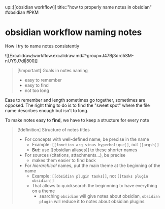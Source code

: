 up::[[obsidian workflow]]
title::"how to properly name notes in obsidian"
#obsidian #PKM 
# obsidian workflow naming notes
How i try to name notes consistently

![[Excalidraw/workflow.excalidraw.md#^group=J47Bj3drc5SM-nUY9J7dl|800]]

> [!important] Goals in notes naming
>  - easy to remember
>  - easy to find
>  - not too long

Ease to remember and length sometimes go together, sometimes are opposed. The right thing to do is to find the "sweet spot" where the file name describes enough but isn't to long.

To make notes easy to **find**, we have to keep a structure for every note

> [!definition] Structure of notes titles
>  - For concepts with well-defined name, be precise in the name
>      - Example: `[[fonction arg sinus hyperbolique]]`, not `[[argsh]]`
>      - **But:** use [[obsidian aliases]] to these shorter names
>  - For sources (citations, attachments...), be precise
>      - makes them easier to find back
>  - For _hierarchical_ names, put the main theme at the beginning of the name
>      - Example: `[[obsidian plugin tasks]]`, not `[[tasks plugin obsidian]]`
>      - That allows to quicksearch the beginnning to have everything on a theme
>          - searching `obsidian` will give notes about obsidian, `obsidian plugin` will reduce it to notes about obsidian plugins

